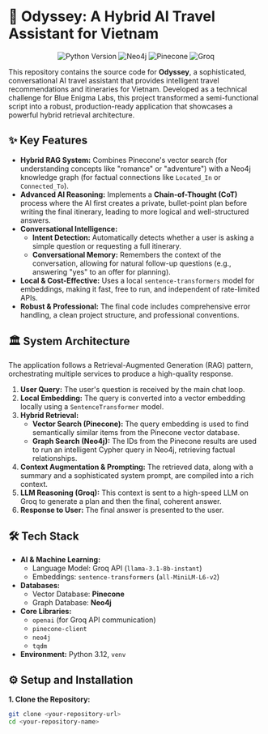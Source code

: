 # 🚀 Odyssey: A Hybrid AI Travel Assistant for Vietnam

<p align="center">
  <img src="[https://img.shields.io/badge/Python-3.12-3776AB?style=for-the-badge&logo=python](https://img.shields.io/badge/Python-3.12-3776AB?style=for-the-badge&logo=python)" alt="Python Version"/>
  <img src="[https://img.shields.io/badge/Neo4j-Graph_Database-008CC1?style=for-the-badge&logo=neo4j](https://img.shields.io/badge/Neo4j-Graph_Database-008CC1?style=for-the-badge&logo=neo4j)" alt="Neo4j"/>
  <img src="[https://img.shields.io/badge/Pinecone-Vector_DB-00BFFF?style=for-the-badge&logo=pinecone](https://img.shields.io/badge/Pinecone-Vector_DB-00BFFF?style=for-the-badge&logo=pinecone)" alt="Pinecone"/>
  <img src="[https://img.shields.io/badge/Groq-LLM_Inference-F05A28?style=for-the-badge](https://img.shields.io/badge/Groq-LLM_Inference-F05A28?style=for-the-badge)" alt="Groq"/>
</p>

This repository contains the source code for **Odyssey**, a sophisticated, conversational AI travel assistant that provides intelligent travel recommendations and itineraries for Vietnam. Developed as a technical challenge for Blue Enigma Labs, this project transformed a semi-functional script into a robust, production-ready application that showcases a powerful hybrid retrieval architecture.

## ✨ Key Features

* **Hybrid RAG System:** Combines Pinecone's vector search (for understanding concepts like "romance" or "adventure") with a Neo4j knowledge graph (for factual connections like `Located_In` or `Connected_To`).
* **Advanced AI Reasoning:** Implements a **Chain-of-Thought (CoT)** process where the AI first creates a private, bullet-point plan before writing the final itinerary, leading to more logical and well-structured answers.
* **Conversational Intelligence:**
    * **Intent Detection:** Automatically detects whether a user is asking a simple question or requesting a full itinerary.
    * **Conversational Memory:** Remembers the context of the conversation, allowing for natural follow-up questions (e.g., answering "yes" to an offer for planning).
* **Local & Cost-Effective:** Uses a local `sentence-transformers` model for embeddings, making it fast, free to run, and independent of rate-limited APIs.
* **Robust & Professional:** The final code includes comprehensive error handling, a clean project structure, and professional conventions.

## 🏛️ System Architecture

The application follows a Retrieval-Augmented Generation (RAG) pattern, orchestrating multiple services to produce a high-quality response.

1.  **User Query:** The user's question is received by the main chat loop.
2.  **Local Embedding:** The query is converted into a vector embedding locally using a `SentenceTransformer` model.
3.  **Hybrid Retrieval:**
    * **Vector Search (Pinecone):** The query embedding is used to find semantically similar items from the Pinecone vector database.
    * **Graph Search (Neo4j):** The IDs from the Pinecone results are used to run an intelligent Cypher query in Neo4j, retrieving factual relationships.
4.  **Context Augmentation & Prompting:** The retrieved data, along with a summary and a sophisticated system prompt, are compiled into a rich context.
5.  **LLM Reasoning (Groq):** This context is sent to a high-speed LLM on Groq to generate a plan and then the final, coherent answer.
6.  **Response to User:** The final answer is presented to the user.

## 🛠️ Tech Stack

* **AI & Machine Learning:**
    * Language Model: Groq API (`llama-3.1-8b-instant`)
    * Embeddings: `sentence-transformers` (`all-MiniLM-L6-v2`)
* **Databases:**
    * Vector Database: **Pinecone**
    * Graph Database: **Neo4j**
* **Core Libraries:**
    * `openai` (for Groq API communication)
    * `pinecone-client`
    * `neo4j`
    * `tqdm`
* **Environment:** Python 3.12, `venv`

## ⚙️ Setup and Installation

**1. Clone the Repository:**
```bash
git clone <your-repository-url>
cd <your-repository-name>
